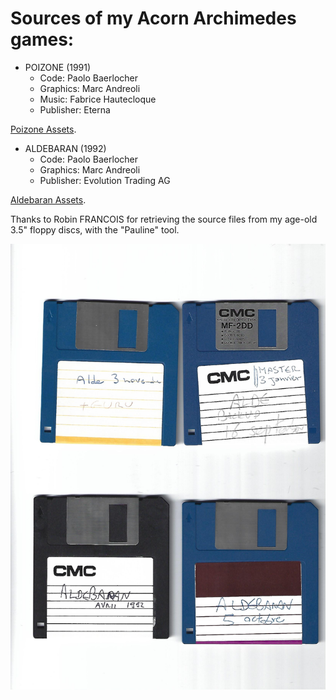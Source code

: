 # Sources of my Acorn Archimedes games:

- POIZONE (1991)
  - Code: Paolo Baerlocher
  - Graphics: Marc Andreoli
  - Music: Fabrice Hautecloque
  - Publisher: Eterna

[Poizone Assets](/assets/poizone/README.md).
    
- ALDEBARAN (1992)
  - Code: Paolo Baerlocher
  - Graphics: Marc Andreoli
  - Publisher: Evolution Trading AG

[Aldebaran Assets](/assets/aldebaran/README.md).

Thanks to Robin FRANCOIS for retrieving the source files from my age-old 3.5" floppy discs, with the "Pauline" tool.

![Disks](/assets/disks.jpg)
